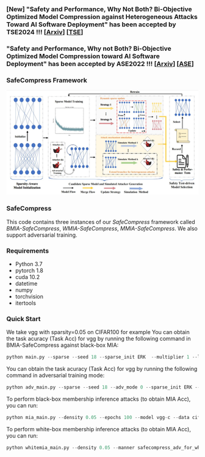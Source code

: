
### [New] "Safety and Performance, Why Not Both? Bi-Objective Optimized Model Compression against Heterogeneous Attacks Toward AI Software Deployment" has been accepted by TSE2024 !!! [[Arxiv](https://arxiv.org/pdf/2401.00996)] [[TSE](https://ieeexplore.ieee.org/abstract/document/10378737)]

### "Safety and Performance, Why not Both? Bi-Objective Optimized Model Compression toward AI Software Deployment" has been accepted by ASE2022 !!! [[Arxiv](https://arxiv.org/abs/2208.05969)] [[ASE](https://dl.acm.org/doi/10.1145/3551349.3556906)]

### SafeCompress Framework
![SafeCompress](https://github.com/JiePKU/SafeCompress/blob/master/img/overview.JPG "SafeCompress") 

### SafeCompress
This code contains three instances of our *SafeCompress* framework called *BMIA-SafeCompress*, *WMIA-SafeCompress*, *MMIA-SafeCompress*.
We also support adversarial training.


### Requirements
* Python 3.7
* pytorch 1.8
* cuda 10.2
* datetime
* numpy
* torchvision
* itertools

### Quick Start
We take vgg with sparsity=0.05 on CIFAR100 for example 
You can obtain the task acuracy (Task Acc) for vgg by running the following command in BMIA-SafeCompress against black-box MIA:

```python
python main.py --sparse --seed 18 --sparse_init ERK  --multiplier 1 --lr 0.1 --density 0.05 --update_frequency 4000 --epochs 300 --model vgg-c --data cifar100 --decay_frequency 30000 --batch-size 128 --n_class 100 
```

You can obtain the task acuracy (Task Acc) for vgg by running the following command in adversarial training mode:
```python
python adv_main.py --sparse --seed 18 --adv_mode 0 --sparse_init ERK --multiplier 1 --lr 0.1 --density 0.05 --update_frequency 4000 --epochs 300 --model vgg-c --data cifar100 --decay_frequency 30000 --batch-size 64 --redistribution none --pretrain_epoch 200 --n_class 100 
```

To perform black-box membership inference attacks (to obtain MIA Acc), you can run:
```python
python mia_main.py --density 0.05 --epochs 100 --model vgg-c --data cifar100 --batch-size 64 --n_class 100
```

To perform white-box membership inference attacks (to obtain MIA Acc), you can run:
```python
python whitemia_main.py --density 0.05 --manner safecompress_adv_for_white --mode adv --epochs 100 --model vgg-c --data cifar100 --batch-size 64 --n_class 100
```

